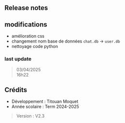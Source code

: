 
## Release notes

## modifications
- amélioration css 
- changement nom base de données `chat.db` -> `user.db`
- nettoyage code python 

### last update
>03/04/2025   
>16h22

## Crédits
- Développement : Titouan Moquet 
- Année scolaire : Term 2024-2025

> Version : V2.3